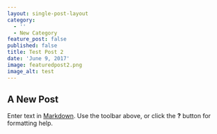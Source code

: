 ```yaml
---
layout: single-post-layout
category:
  - ''
  - New Category
feature_post: false
published: false
title: Test Post 2
date: 'June 9, 2017'
image: featuredpost2.png
image_alt: test
---
```

## A New Post

Enter text in [Markdown](http://daringfireball.net/projects/markdown/). Use the toolbar above, or click the **?** button for formatting help.
